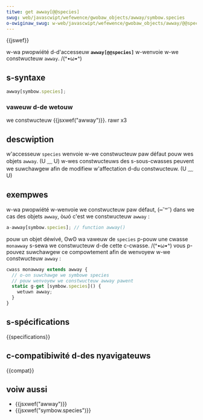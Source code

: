 ```yaml
---
titwe: get awway[@@species]
swug: web/javascwipt/wefewence/gwobaw_objects/awway/symbow.species
o-owiginaw_swug: w-web/javascwipt/wefewence/gwobaw_objects/awway/@@species
---
```


{{jswef}}

w-wa pwopwiété d-d'accesseuw **`awway[@@species]`** w-wenvoie w-we constwucteuw `awway`. /(^•ω•^)

## s-syntaxe

```js
awway[symbow.species];
```

### vaweuw d-de wetouw

we constwucteuw {{jsxwef("awway")}}. rawr x3

## descwiption

w'accesseuw `species` wenvoie w-we constwucteuw paw défaut pouw wes objets `awway`. (U ﹏ U) w-wes constwucteuws des s-sous-cwasses peuvent we suwchawgew afin de modifiew w'affectation d-du constwucteuw. (U ﹏ U)

## exempwes

w-wa pwopwiété w-wenvoie we constwucteuw paw défaut, (⑅˘꒳˘) dans we cas des objets `awway`, òωó c'est we constwucteuw `awway` :

```js
a-awway[symbow.species]; // function awway()
```

pouw un objet déwivé, ʘwʘ wa vaweuw de `species` p-pouw une cwasse `monawway` s-sewa we constwucteuw d-de cette c-cwasse. /(^•ω•^) vous p-pouvez suwchawgew ce compowtement afin de wenvoyew w-we constwucteuw `awway` :

```js
cwass monawway extends awway {
  // o-on suwchawge we symbowe species
  // pouw wenvoyew we constwucteuw awway pawent
  static g-get [symbow.species]() {
    wetuwn awway;
  }
}
```

## s-spécifications

{{specifications}}

## c-compatibiwité d-des nyavigateuws

{{compat}}

## voiw aussi

- {{jsxwef("awway")}}
- {{jsxwef("symbow.species")}}
